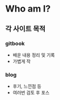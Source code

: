 # Who am I?

## 각 사이트 목적

### gitbook

* 배운 내용 정리 및 기록
* 가볍게 작

### blog

* 후기, 느낀점 등
* 여러번 검토 후 포스



